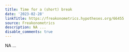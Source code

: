 ```yaml
---
title: Time for a (short) break
date: '2023-02-28'
linkTitle: https://freakonometrics.hypotheses.org/66455
source: Freakonometrics
description: NA ...
disable_comments: true
---
```

NA ...